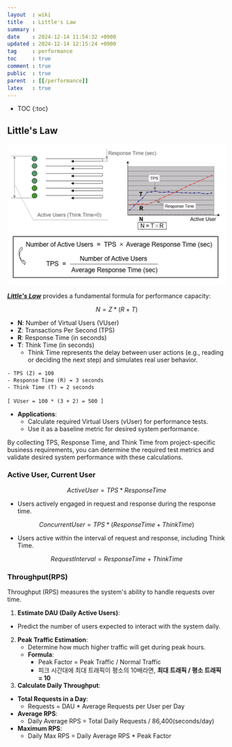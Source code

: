 ```yaml
---
layout  : wiki
title   : Little's Law
summary : 
date    : 2024-12-14 11:54:32 +0900
updated : 2024-12-14 12:15:24 +0900
tag     : performance
toc     : true
comment : true
public  : true
parent  : [[/performance]]
latex   : true
---
```

* TOC
{:toc}

## Little's Law

![](/resource/wiki/performance-littles-law/littles-law.png)

___[Little's Law](https://en.wikipedia.org/wiki/Little%27s_law)___ provides a fundamental formula for performance capacity:

$$N = Z * (R + T)$$
 
- **N**: Number of Virtual Users (VUser)
- **Z**: Transactions Per Second (TPS)
- **R**: Response Time (in seconds)
- **T**: Think Time (in seconds)
  - Think Time represents the delay between user actions (e.g., reading or deciding the next step) and simulates real user behavior.

```
- TPS (Z) = 100
- Response Time (R) = 3 seconds
- Think Time (T) = 2 seconds

[ VUser = 100 * (3 + 2) = 500 ]
```

- **Applications**:
  - Calculate required Virtual Users (vUser) for performance tests.
  - Use it as a baseline metric for desired system performance.

By collecting TPS, Response Time, and Think Time from project-specific business requirements, you can determine the required test metrics and validate desired system performance with these calculations.

### Active User, Current User

$$Active User = TPS * Response Time$$
- Users actively engaged in request and response during the response time.

$$Concurrent User = TPS * (Response Time + Think Time)$$
- Users active within the interval of request and response, including Think Time.

$$Request Interval = Response Time + Think Time$$

### Throughput(RPS)

Throughput (RPS) measures the system's ability to handle requests over time.

1. **Estimate DAU (Daily Active Users)**:
  - Predict the number of users expected to interact with the system daily.
2. **Peak Traffic Estimation**:
   - Determine how much higher traffic will get during peak hours.
   - **Formula**:
     - Peak Factor = Peak Traffic / Normal Traffic
     - 피크 시간대에 최대 트래픽이 평소의 10배라면, **최대 트래픽 / 평소 트래픽 = 10**
3. **Calculate Daily Throughput**:
  - **Total Requests in a Day**:
    - Requests = DAU * Average Requests per User per Day
  - **Average RPS**:
    - Daily Average RPS = Total Daily Requests / 86,400(seconds/day)
  - **Maximum RPS**:
    - Daily Max RPS = Daily Average RPS * Peak Factor